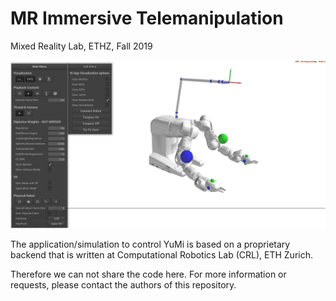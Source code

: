 # MR Immersive Telemanipulation
Mixed Reality Lab, ETHZ, Fall 2019

<p align="center">
  <img src="misc/yumi-simulation-middleware.png" width="750">
</p>

The application/simulation to control YuMi is based on a proprietary backend that is written at Computational Robotics Lab (CRL), ETH Zurich. 

Therefore we can not share the code here. For more information or requests, please contact the authors of this repository.
